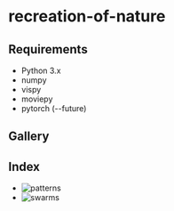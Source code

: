 # recreation-of-nature

## Requirements

* Python 3.x
* numpy
* vispy
* moviepy
* pytorch (--future)

## Gallery

## Index
* ![patterns](/patterns)
* ![swarms](/swarm)
